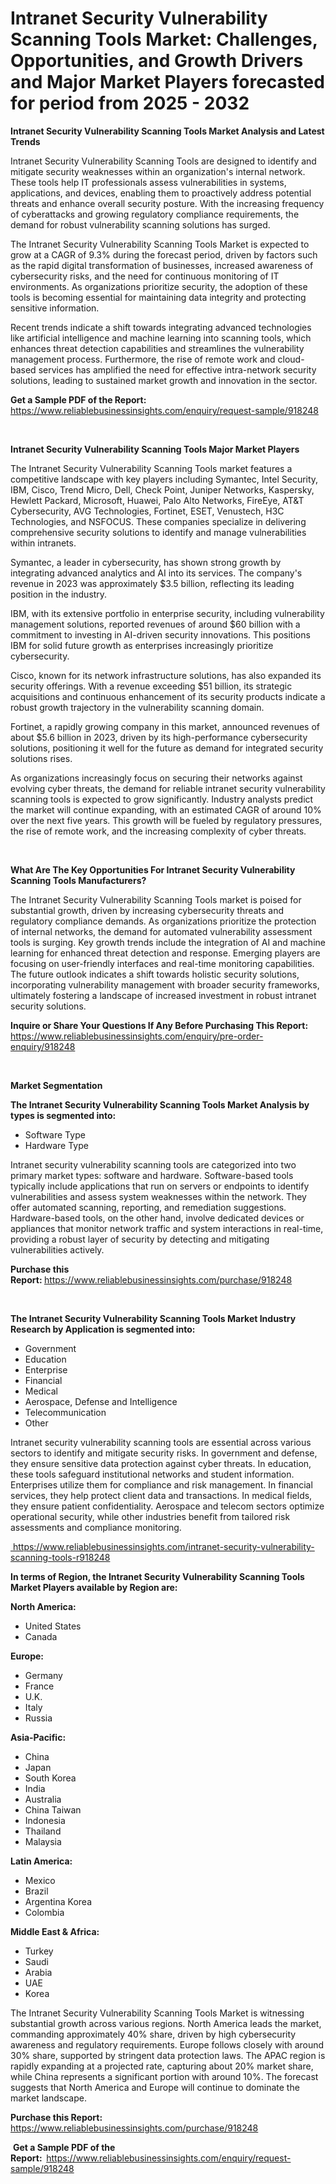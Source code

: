 <p><h1>Intranet Security Vulnerability Scanning Tools Market: Challenges, Opportunities, and Growth Drivers and Major Market Players forecasted for period from 2025 - 2032</h1></p><p><strong>Intranet Security Vulnerability Scanning Tools Market Analysis and Latest Trends</strong></p>
<p><p>Intranet Security Vulnerability Scanning Tools are designed to identify and mitigate security weaknesses within an organization's internal network. These tools help IT professionals assess vulnerabilities in systems, applications, and devices, enabling them to proactively address potential threats and enhance overall security posture. With the increasing frequency of cyberattacks and growing regulatory compliance requirements, the demand for robust vulnerability scanning solutions has surged.</p><p>The Intranet Security Vulnerability Scanning Tools Market is expected to grow at a CAGR of 9.3% during the forecast period, driven by factors such as the rapid digital transformation of businesses, increased awareness of cybersecurity risks, and the need for continuous monitoring of IT environments. As organizations prioritize security, the adoption of these tools is becoming essential for maintaining data integrity and protecting sensitive information.</p><p>Recent trends indicate a shift towards integrating advanced technologies like artificial intelligence and machine learning into scanning tools, which enhances threat detection capabilities and streamlines the vulnerability management process. Furthermore, the rise of remote work and cloud-based services has amplified the need for effective intra-network security solutions, leading to sustained market growth and innovation in the sector.</p></p>
<p><strong>Get a Sample PDF of the Report:&nbsp;</strong> <a href="https://www.reliablebusinessinsights.com/enquiry/request-sample/918248?utm_campaign=3324&utm_medium=2&utm_source=Github&utm_content=ia&utm_term=18042025&utm_id=intranet-security-vulnerability-scanning-tools">https://www.reliablebusinessinsights.com/enquiry/request-sample/918248</a></p>
<p>&nbsp;</p>
<p><strong>Intranet Security Vulnerability Scanning Tools Major Market Players</strong></p>
<p><p>The Intranet Security Vulnerability Scanning Tools market features a competitive landscape with key players including Symantec, Intel Security, IBM, Cisco, Trend Micro, Dell, Check Point, Juniper Networks, Kaspersky, Hewlett Packard, Microsoft, Huawei, Palo Alto Networks, FireEye, AT&T Cybersecurity, AVG Technologies, Fortinet, ESET, Venustech, H3C Technologies, and NSFOCUS. These companies specialize in delivering comprehensive security solutions to identify and manage vulnerabilities within intranets.</p><p>Symantec, a leader in cybersecurity, has shown strong growth by integrating advanced analytics and AI into its services. The company's revenue in 2023 was approximately $3.5 billion, reflecting its leading position in the industry.</p><p>IBM, with its extensive portfolio in enterprise security, including vulnerability management solutions, reported revenues of around $60 billion with a commitment to investing in AI-driven security innovations. This positions IBM for solid future growth as enterprises increasingly prioritize cybersecurity.</p><p>Cisco, known for its network infrastructure solutions, has also expanded its security offerings. With a revenue exceeding $51 billion, its strategic acquisitions and continuous enhancement of its security products indicate a robust growth trajectory in the vulnerability scanning domain.</p><p>Fortinet, a rapidly growing company in this market, announced revenues of about $5.6 billion in 2023, driven by its high-performance cybersecurity solutions, positioning it well for the future as demand for integrated security solutions rises.</p><p>As organizations increasingly focus on securing their networks against evolving cyber threats, the demand for reliable intranet security vulnerability scanning tools is expected to grow significantly. Industry analysts predict the market will continue expanding, with an estimated CAGR of around 10% over the next five years. This growth will be fueled by regulatory pressures, the rise of remote work, and the increasing complexity of cyber threats.</p></p>
<p>&nbsp;</p>
<p><strong>What Are The Key Opportunities For Intranet Security Vulnerability Scanning Tools Manufacturers?</strong></p>
<p><p>The Intranet Security Vulnerability Scanning Tools market is poised for substantial growth, driven by increasing cybersecurity threats and regulatory compliance demands. As organizations prioritize the protection of internal networks, the demand for automated vulnerability assessment tools is surging. Key growth trends include the integration of AI and machine learning for enhanced threat detection and response. Emerging players are focusing on user-friendly interfaces and real-time monitoring capabilities. The future outlook indicates a shift towards holistic security solutions, incorporating vulnerability management with broader security frameworks, ultimately fostering a landscape of increased investment in robust intranet security solutions.</p></p>
<p><strong>Inquire or Share Your Questions If Any Before Purchasing This Report:</strong> <a href="https://www.reliablebusinessinsights.com/enquiry/pre-order-enquiry/918248?utm_campaign=3324&utm_medium=2&utm_source=Github&utm_content=ia&utm_term=18042025&utm_id=intranet-security-vulnerability-scanning-tools">https://www.reliablebusinessinsights.com/enquiry/pre-order-enquiry/918248</a></p>
<p>&nbsp;</p>
<p><strong>Market Segmentation</strong></p>
<p><strong>The Intranet Security Vulnerability Scanning Tools Market Analysis by types is segmented into:</strong></p>
<p><ul><li>Software Type</li><li>Hardware Type</li></ul></p>
<p><p>Intranet security vulnerability scanning tools are categorized into two primary market types: software and hardware. Software-based tools typically include applications that run on servers or endpoints to identify vulnerabilities and assess system weaknesses within the network. They offer automated scanning, reporting, and remediation suggestions. Hardware-based tools, on the other hand, involve dedicated devices or appliances that monitor network traffic and system interactions in real-time, providing a robust layer of security by detecting and mitigating vulnerabilities actively.</p></p>
<p><strong>Purchase this Report:&nbsp;</strong><a href="https://www.reliablebusinessinsights.com/purchase/918248?utm_campaign=3324&utm_medium=2&utm_source=Github&utm_content=ia&utm_term=18042025&utm_id=intranet-security-vulnerability-scanning-tools">https://www.reliablebusinessinsights.com/purchase/918248</a></p>
<p>&nbsp;</p>
<p><strong>The Intranet Security Vulnerability Scanning Tools Market Industry Research by Application is segmented into:</strong></p>
<p><ul><li>Government</li><li>Education</li><li>Enterprise</li><li>Financial</li><li>Medical</li><li>Aerospace, Defense and Intelligence</li><li>Telecommunication</li><li>Other</li></ul></p>
<p><p>Intranet security vulnerability scanning tools are essential across various sectors to identify and mitigate security risks. In government and defense, they ensure sensitive data protection against cyber threats. In education, these tools safeguard institutional networks and student information. Enterprises utilize them for compliance and risk management. In financial services, they help protect client data and transactions. In medical fields, they ensure patient confidentiality. Aerospace and telecom sectors optimize operational security, while other industries benefit from tailored risk assessments and compliance monitoring.</p></p>
<p><a href="https://www.reliablebusinessinsights.com/intranet-security-vulnerability-scanning-tools-r918248?utm_campaign=3324&utm_medium=2&utm_source=Github&utm_content=ia&utm_term=18042025&utm_id=intranet-security-vulnerability-scanning-tools">&nbsp;https://www.reliablebusinessinsights.com/intranet-security-vulnerability-scanning-tools-r918248</a></p>
<p><strong>In terms of Region, the Intranet Security Vulnerability Scanning Tools Market Players available by Region are:</strong></p>
<p>
    <p> <strong> North America: </strong>
        <ul>
            <li>United States</li>
            <li>Canada</li>
        </ul>
        </p> 
    <p> <strong> Europe: </strong>
        <ul>
            <li>Germany</li>
            <li>France</li>
            <li>U.K.</li>
            <li>Italy</li>
            <li>Russia</li>
        </ul>
        </p> 
    <p> <strong> Asia-Pacific: </strong>
        <ul>
            <li>China</li>
            <li>Japan</li>
            <li>South Korea</li>
            <li>India</li>
            <li>Australia</li>
            <li>China Taiwan</li>
            <li>Indonesia</li>
            <li>Thailand</li>
            <li>Malaysia</li>
        </ul>
        </p> 
    <p> <strong> Latin America: </strong>
        <ul>
            <li>Mexico</li>
            <li>Brazil</li>
            <li>Argentina Korea</li>
            <li>Colombia</li>
        </ul>
        </p> 
    <p> <strong> Middle East & Africa: </strong>
        <ul>
            <li>Turkey</li>
            <li>Saudi</li>
            <li>Arabia</li>
            <li>UAE</li>
            <li>Korea</li>
        </ul>
    </p>
    </p>
<p><p>The Intranet Security Vulnerability Scanning Tools Market is witnessing substantial growth across various regions. North America leads the market, commanding approximately 40% share, driven by high cybersecurity awareness and regulatory requirements. Europe follows closely with around 30% share, supported by stringent data protection laws. The APAC region is rapidly expanding at a projected rate, capturing about 20% market share, while China represents a significant portion with around 10%. The forecast suggests that North America and Europe will continue to dominate the market landscape.</p></p>
<p><strong>Purchase this Report: </strong><a href="https://www.reliablebusinessinsights.com/purchase/918248?utm_campaign=3324&utm_medium=2&utm_source=Github&utm_content=ia&utm_term=18042025&utm_id=intranet-security-vulnerability-scanning-tools">https://www.reliablebusinessinsights.com/purchase/918248</a></p>
<p>&nbsp;<strong>Get a Sample PDF of the Report:&nbsp;&nbsp;</strong><a href="https://www.reliablebusinessinsights.com/enquiry/request-sample/918248?utm_campaign=3324&utm_medium=2&utm_source=Github&utm_content=ia&utm_term=18042025&utm_id=intranet-security-vulnerability-scanning-tools">https://www.reliablebusinessinsights.com/enquiry/request-sample/918248</a></p>
<p><strong></strong></p>
<p><p></p><p></p><p></p></p>
